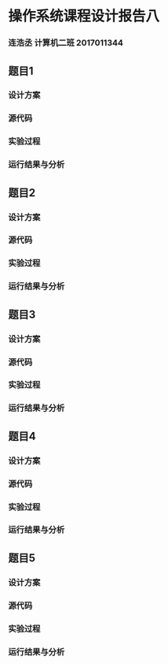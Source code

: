 # 操作系统课程设计报告八

### 连浩丞 计算机二班 2017011344

## 题目1

### 设计方案

### 源代码

### 实验过程

### 运行结果与分析



## 题目2

### 设计方案

### 源代码

### 实验过程

### 运行结果与分析



## 题目3

### 设计方案

### 源代码

### 实验过程

### 运行结果与分析



## 题目4

### 设计方案

### 源代码

### 实验过程

### 运行结果与分析



## 题目5

### 设计方案

### 源代码

### 实验过程

### 运行结果与分析